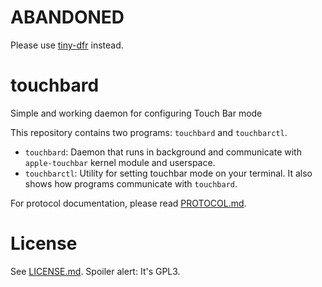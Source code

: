 # ABANDONED
Please use [tiny-dfr](https://github.com/kekrby/tiny-dfr) instead.

# touchbard
Simple and working daemon for configuring Touch Bar mode

This repository contains two programs: `touchbard` and `touchbarctl`.

 * `touchbard`: Daemon that runs in background and communicate with `apple-touchbar` kernel module and userspace.
 * `touchbarctl`: Utility for setting touchbar mode on your terminal. It also shows how programs communicate with `touchbard`.

For protocol documentation, please read [PROTOCOL.md](PROTOCOL.md).

# License
See [LICENSE.md](LICENSE.md). Spoiler alert: It's GPL3.
